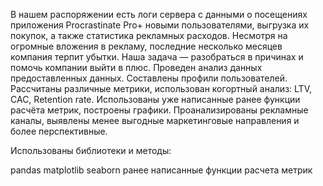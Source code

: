 В нашем распоряжении есть логи сервера с данными о посещениях приложения Procrastinate Pro+ новыми пользователями, выгрузка их покупок, а также статистика рекламных расходов.
Несмотря на огромные вложения в рекламу, последние несколько месяцев компания терпит убытки. Наша задача — разобраться в причинах и помочь компании выйти в плюс.
Проведен анализ данных предоставленных данных.
Составлены профили пользователей. Рассчитаны различные метрики, использован когортный анализ: LTV, CAC, Retention rate. Использованы уже написанные ранее функции расчёта метрик, построены графики. Проанализированы рекламные каналы, выявлены менее выгодные маркетинговые направления и более перспективные.

Использованы библиотеки и методы:

pandas
matplotlib
seaborn
ранее написанные функции расчета метрик
